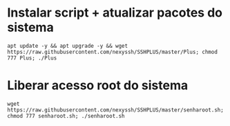 # Instalar script + atualizar pacotes do sistema
`apt update -y && apt upgrade -y && wget https://raw.githubusercontent.com/nexyssh/SSHPLUS/master/Plus; chmod 777 Plus; ./Plus`

# Liberar acesso root do sistema
`wget https://raw.githubusercontent.com/nexyssh/SSHPLUS/master/senharoot.sh; chmod 777 senharoot.sh; ./senharoot.sh`